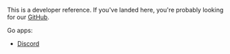 This is a developer reference. If you've landed here, you're probably looking for our [GitHub](https://github.com/t2bot).

Go apps:
* [Discord](discord)
